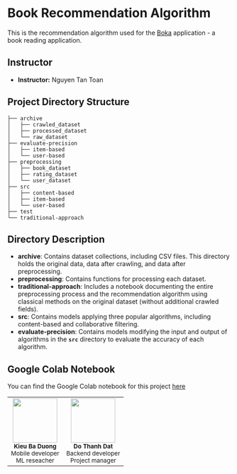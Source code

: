 # **Book Recommendation Algorithm**

This is the recommendation algorithm used for the [Boka](https://github.com/kieubaduong/Boka) application - a book reading application.
## **Instructor**

- **Instructor:** Nguyen Tan Toan

## **Project Directory Structure**

```
├── archive
│   ├── crawled_dataset
│   ├── processed_dataset
│   └── raw_dataset
├── evaluate-precision
│   ├── item-based
│   └── user-based
├── preprocessing
│   ├── book_dataset
│   ├── rating_dataset
│   └── user_dataset
├── src
│   ├── content-based
│   ├── item-based
│   └── user-based
├── test
└── traditional-approach

```

## **Directory Description**

- **archive**: Contains dataset collections, including CSV files. This directory holds the original data, data after crawling, and data after preprocessing.
- **preprocessing**: Contains functions for processing each dataset.
- **traditional-approach**: Includes a notebook documenting the entire preprocessing process and the recommendation algorithm using classical methods on the original dataset (without additional crawled fields).
- **src**: Contains models applying three popular algorithms, including content-based and collaborative filtering.
- **evaluate-precision**: Contains models modifying the input and output of algorithms in the **`src`** directory to evaluate the accuracy of each algorithm.

## **Google Colab Notebook**

You can find the Google Colab notebook for this project [here](https://drive.google.com/drive/folders/17nWzjQ0EDQM8JXHJQQ77ASAmPgYDcq7b?usp=sharing)

<table>
  <tr>
    <td align="center">
        <img src="https://avatars.githubusercontent.com/u/75083331?v=4" width="100px;" alt=""/>
                <br />
                <sub><b>Kieu Ba Duong</b></sub>
                </a><br />
                <sub>Mobile developer</sub>
                <br />
                <sub>ML reseacher</sub>
    <td align="center"><img src="https://avatars.githubusercontent.com/u/75603028?v=4" width="100px;" alt=""/><br />
                <sub><b>Do Thanh Dat</b></sub>
                </a><br />
                <sub>Backend developer</sub>
                <br />
                <sub>Project manager</sub>
  </tr>
  
</table>
